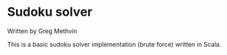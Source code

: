 # Sudoku solver #

Written by Greg Methvin

This is a basic sudoku solver implementation (brute force) written in Scala.


